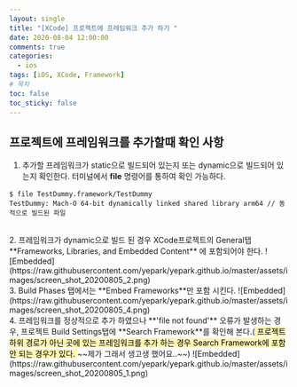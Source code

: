 ```yaml
---
layout: single
title: "[XCode] 프로젝트에 프레임워크 추가 하기 "
date: 2020-08-04 12:00:00
comments: true
categories:
  - ios
tags: [iOS, XCode, Framework]
# 목차
toc: false
toc_sticky: false
---
```

## 프로젝트에 프레임워크를 추가할때 확인 사항

1. 추가할 프레임워크가 static으로 빌드되어 있는지 또는 dynamic으로 빌드되어 있는지 확인한다. 터미널에서 **file** 명령어를 통하여 확인 가능하다.  
```
$ file TestDummy.framework/TestDummy
TestDummy: Mach-O 64-bit dynamically linked shared library arm64 // 동적으로 빌드된 파일
```  
<br/>
2. 프레임워크가 dynamic으로 빌드 된 경우 XCode프로젝트의 General탭 **Frameworks, Libraries, and Embedded Content** 에 포함되어야 한다.  
![Embedded](https://raw.githubusercontent.com/yepark/yepark.github.io/master/assets/images/screen_shot_20200805_2.png)  
<br/>
3. Build Phases 탭에서는 **Embed Frameworks**만 포함 시킨다.  
![Embedded](https://raw.githubusercontent.com/yepark/yepark.github.io/master/assets/images/screen_shot_20200805_4.png)  
<br/>
4. 프레임워크를 정상적으로 추가 하였으나 **'file not found'** 오류가 발생하는 경우, 프로젝트 Build Settings탭에 **Search Framework**를 확인해 본다.(<mark  style='background-color: #fff5b1'> 프로젝트 하위 경로가 아닌 곳에 있는 프레임워크를 추가 하는 경우 Search Framework에 포함 안 되는 경우가 있다. </mark> ~~제가 그래서 생고생 했어요..~~)  
![Embedded](https://raw.githubusercontent.com/yepark/yepark.github.io/master/assets/images/screen_shot_20200805_1.png)
